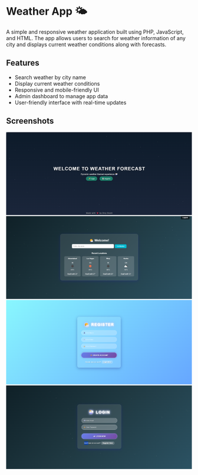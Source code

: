 # Weather App 🌤️

A simple and responsive weather application built using PHP, JavaScript, and HTML. The app allows users to search for weather information of any city and displays current weather conditions along with forecasts.

## Features

- Search weather by city name
- Display current weather conditions
- Responsive and mobile-friendly UI
- Admin dashboard to manage app data
- User-friendly interface with real-time updates

## Screenshots

![Homepage](screenshots/homepage.png)  
![Weather Details](screenshots/weather_details.png)  
![Registration Page](screenshots/register.png) 
![Login Page](screenshots/login.png)
